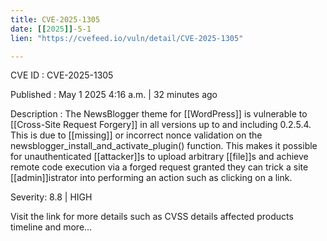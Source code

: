 ```yaml
---
title: CVE-2025-1305
date: [[2025]]-5-1
lien: "https://cvefeed.io/vuln/detail/CVE-2025-1305"

---
```


CVE ID : CVE-2025-1305

Published :  May 1
2025
4:16 a.m. | 32 minutes ago

Description : The NewsBlogger theme for [[WordPress]] is vulnerable to [[Cross-Site Request Forgery]] in all versions up to
and including
0.2.5.4. This is due to [[missing]] or incorrect nonce validation on the newsblogger_install_and_activate_plugin() function. This makes it possible for unauthenticated [[attacker]]s to upload arbitrary [[file]]s and achieve remote code execution via a forged request granted they can trick a site [[admin]]istrator into performing an action such as clicking on a link.

Severity: 8.8 | HIGH

Visit the link for more details
such as CVSS details
affected products
timeline
and more...
